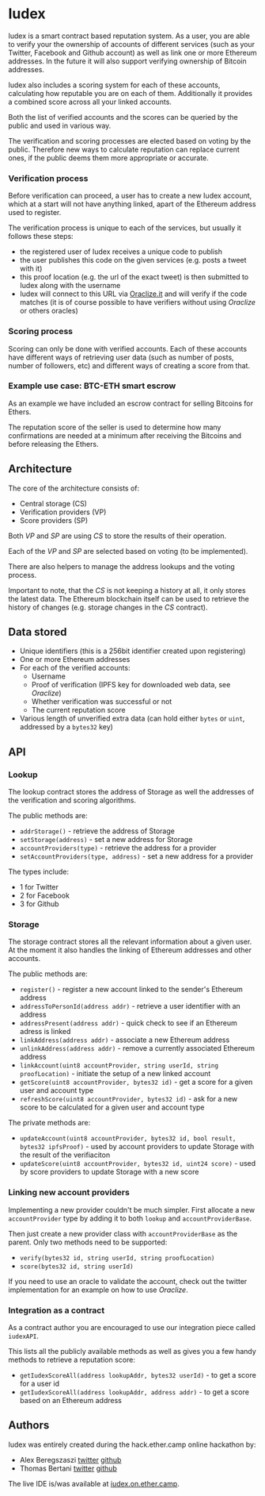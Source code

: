 # Iudex

Iudex is a smart contract based reputation system. As a user, you are able to verify
your the ownership of accounts of different services (such as your Twitter,
Facebook and Github account) as well as link one or more Ethereum addresses. In the
future it will also support verifying ownership of Bitcoin addresses.

Iudex also includes a scoring system for each of these accounts, calculating how
reputable you are on each of them. Additionally it provides a combined score across
all your linked accounts.

Both the list of verified accounts and the scores can be queried by the public and
used in various way.

The verification and scoring processes are elected based on voting by the public.
Therefore new ways to calculate reputation can replace current ones, if the public
deems them more appropriate or accurate.

### Verification process

Before verification can proceed, a user has to create a new Iudex account, which
at a start will not have anything linked, apart of the Ethereum address used to
register.

The verification process is unique to each of the services, but usually it follows
these steps:

- the registered user of Iudex receives a unique code to publish
- the user publishes this code on the given services (e.g. posts a tweet with it)
- this proof location (e.g. the url of the exact tweet) is then submitted
  to Iudex along with the username
- Iudex will connect to this URL via [Oraclize.it](http://oraclize.it) and will verify if the code
  matches (it is of course possible to have verifiers without using *Oraclize* or others oracles)

### Scoring process

Scoring can only be done with verified accounts. Each of these accounts have
different ways of retrieving user data (such as number of posts, number of followers,
etc) and different ways of creating a score from that.

### Example use case: BTC-ETH smart escrow

As an example we have included an escrow contract for selling Bitcoins for Ethers.

The reputation score of the seller is used to determine how many confirmations are
needed at a minimum after receiving the Bitcoins and before releasing the Ethers.


## Architecture

The core of the architecture consists of:

- Central storage (CS)
- Verification providers (VP)
- Score providers (SP)

Both *VP* and *SP* are using *CS* to store the results of their operation.

Each of the *VP* and *SP* are selected based on voting (to be implemented).

There are also helpers to manage the address lookups and the voting process.

Important to note, that the *CS* is not keeping a history at all, it only
stores the latest data. The Ethereum blockchain itself can be used to retrieve
the history of changes (e.g. storage changes in the *CS* contract).


## Data stored

- Unique identifiers (this is a 256bit identifier created upon registering)
- One or more Ethereum addresses
- For each of the verified accounts:
  - Username
  - Proof of verification (IPFS key for downloaded web data, see *Oraclize*)
  - Whether verification was successful or not
  - The current reputation score
- Various length of unverified extra data (can hold either ```bytes``` or ```uint```,
  addressed by a ```bytes32``` key)


## API

### Lookup

The lookup contract stores the address of Storage as well the addresses of
the verification and scoring algorithms.

The public methods are:

- ```addrStorage()``` - retrieve the address of Storage
- ```setStorage(address)``` - set a new address for Storage
- ```accountProviders(type)``` - retrieve the address for a provider
- ```setAccountProviders(type, address)``` - set a new address for a provider

The types include:

- 1 for Twitter
- 2 for Facebook
- 3 for Github

### Storage

The storage contract stores all the relevant information about a given user.
At the moment it also handles the linking of Ethereum addresses and other accounts.

The public methods are:

- ```register()``` - register a new account linked to the sender's Ethereum address
- ```addressToPersonId(address addr)``` - retrieve a user identifier with an address
- ```addressPresent(address addr)``` - quick check to see if an Ethereum adress is
  linked
- ```linkAddress(address addr)``` - associate a new Ethereum address
- ```unlinkAddress(address addr)``` - remove a currently associated Ethereum address
- ```linkAccount(uint8 accountProvider, string userId, string proofLocation)``` -
  initiate the setup of a new linked account
- ```getScore(uint8 accountProvider, bytes32 id)``` - get a score for a given user
  and account type
- ```refreshScore(uint8 accountProvider, bytes32 id)``` - ask for a new score to be
  calculated for a given user and account type

The private methods are:

- ```updateAccount(uint8 accountProvider, bytes32 id, bool result, bytes32 ipfsProof)``` -
  used by account providers to update Storage with the result of the verifiaciton
- ```updateScore(uint8 accountProvider, bytes32 id, uint24 score)``` - used by score
  providers to update Storage with a new score


### Linking new account providers

Implementing a new provider couldn't be much simpler. First allocate a new
```accountProvider``` type by adding it to both ```lookup``` and ```accountProviderBase```.

Then just create a new provider class with ```accountProviderBase``` as the parent.
Only two methods need to be supported:

- ```verify(bytes32 id, string userId, string proofLocation)```
- ```score(bytes32 id, string userId)```

If you need to use an oracle to validate the account, check out the twitter
implementation for an example on how to use *Oraclize*.


### Integration as a contract

As a contract author you are encouraged to use our integration piece
called ```iudexAPI```.

This lists all the publicly available methods as well as gives you a few
handy methods to retrieve a reputation score:

- ```getIudexScoreAll(address lookupAddr, bytes32 userId)``` - to get a score for a user id
- ```getIudexScoreAll(address lookupAddr, address addr)``` - to get a score based on an Ethereum address


## Authors

Iudex was entirely created during the hack.ether.camp online hackathon by:

- Alex Beregszaszi [twitter](http://twitter.com/alexberegszaszi) [github](http://github.com/axic)
- Thomas Bertani [twitter](http://twitter.com/ThomasBertani) [github](http://github.com/bertani)

The live IDE is/was available at [iudex.on.ether.camp](http://iudex.on.ether.camp).
